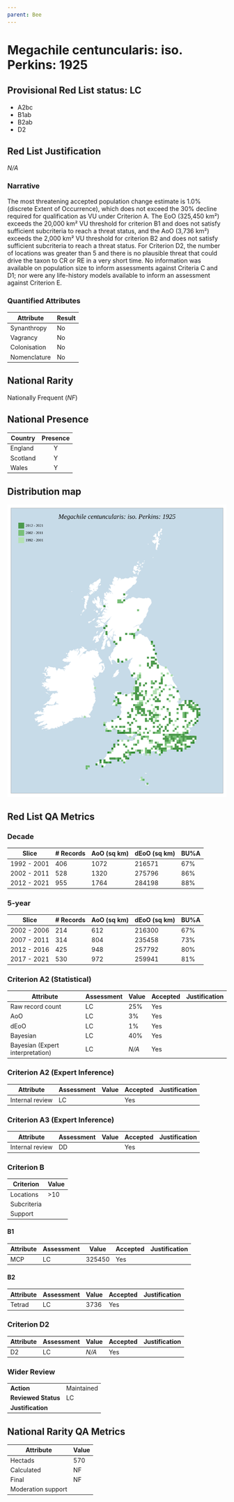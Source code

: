 ```yaml
---
parent: Bee
---
```


# Megachile centuncularis: iso. Perkins: 1925

## Provisional Red List status: LC
- A2bc
- B1ab
- B2ab
- D2

## Red List Justification
*N/A*

### Narrative


The most threatening accepted population change estimate is 1.0% (discrete Extent of Occurrence), which does not exceed the 30% decline required for qualification as VU under Criterion A. The EoO (325,450 km²) exceeds the 20,000 km² VU threshold for criterion B1 and does not satisfy sufficient subcriteria to reach a threat status, and the AoO (3,736 km²) exceeds the 2,000 km² VU threshold for criterion B2 and does not satisfy sufficient subcriteria to reach a threat status. For Criterion D2, the number of locations was greater than 5 and there is no plausible threat that could drive the taxon to CR or RE in a very short time. No information was available on population size to inform assessments against Criteria C and D1; nor were any life-history models available to inform an assessment against Criterion E.

### Quantified Attributes
|Attribute|Result|
|---|---|
|Synanthropy|No|
|Vagrancy|No|
|Colonisation|No|
|Nomenclature|No|


## National Rarity
Nationally Frequent (*NF*)

## National Presence
|Country|Presence
|---|:-:|
|England|Y|
|Scotland|Y|
|Wales|Y|


## Distribution map
![](../map/253.svg)

## Red List QA Metrics
### Decade
| Slice | # Records | AoO (sq km) | dEoO (sq km) |BU%A |
|---|---|---|---|---|
|1992 - 2001|406|1072|216571|67%|
|2002 - 2011|528|1320|275796|86%|
|2012 - 2021|955|1764|284198|88%|

### 5-year
| Slice | # Records | AoO (sq km) | dEoO (sq km) |BU%A |
|---|---|---|---|---|
|2002 - 2006|214|612|216300|67%|
|2007 - 2011|314|804|235458|73%|
|2012 - 2016|425|948|257792|80%|
|2017 - 2021|530|972|259941|81%|

### Criterion A2 (Statistical)
|Attribute|Assessment|Value|Accepted|Justification
|---|---|---|---|---|
|Raw record count|LC|25%|Yes||
|AoO|LC|3%|Yes||
|dEoO|LC|1%|Yes||
|Bayesian|LC|40%|Yes||
|Bayesian (Expert interpretation)|LC|*N/A*|Yes||

### Criterion A2 (Expert Inference)
|Attribute|Assessment|Value|Accepted|Justification
|---|---|---|---|---|
|Internal review|LC||Yes||

### Criterion A3 (Expert Inference)
|Attribute|Assessment|Value|Accepted|Justification
|---|---|---|---|---|
|Internal review|DD||Yes||

### Criterion B
|Criterion| Value|
|---|---|
|Locations|>10|
|Subcriteria||
|Support||

#### B1
|Attribute|Assessment|Value|Accepted|Justification
|---|---|---|---|---|
|MCP|LC|325450|Yes||

#### B2
|Attribute|Assessment|Value|Accepted|Justification
|---|---|---|---|---|
|Tetrad|LC|3736|Yes||

### Criterion D2
|Attribute|Assessment|Value|Accepted|Justification
|---|---|---|---|---|
|D2|LC|*N/A*|Yes||

### Wider Review
|  |  |
|---|---|
|**Action**|Maintained|
|**Reviewed Status**|LC|
|**Justification**||

## National Rarity QA Metrics
|Attribute|Value|
|---|---|
|Hectads|570|
|Calculated|NF|
|Final|NF|
|Moderation support||
